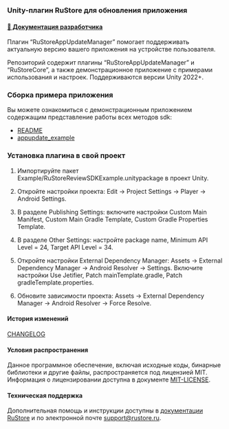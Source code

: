 ### Unity-плагин RuStore для обновления приложения

#### [🔗 Документация разработчика][10]

Плагин “RuStoreAppUpdateManager” помогает поддерживать актуальную версию вашего приложения на устройстве пользователя.

Репозиторий содержит плагины “RuStoreAppUpdateManager” и “RuStoreCore”, а также демонстрационное приложение с примерами использования и настроек. Поддерживаются версии Unity 2022+.


### Сборка примера приложения

Вы можете ознакомиться с демонстрационным приложением содержащим представление работы всех методов sdk:
- [README](appupdate_example/README.md)
- [appupdate_example](https://gitflic.ru/project/rustore/unity-rustore-appupdate-sdk/file?file=appupdate_example)


### Установка плагина в свой проект

1. Импортируйте пакет Example/RuStoreReviewSDKExample.unitypackage в проект Unity.

2. Откройте настройки проекта: Edit → Project Settings → Player → Android Settings.

3. В pазделе Publishing Settings: включите настройки Custom Main Manifest, Custom Main Gradle Template, Custom Gradle Properties Template. 

4. В разделе Other Settings: настройте package name, Minimum API Level = 24, Target API Level = 34.

5. Откройте настройки External Dependency Manager: Assets → External Dependency Manager → Android Resolver → Settings. Включите настройки Use Jetifier, Patch mainTemplate.gradle, Patch gradleTemplate.properties.

6. Обновите зависимости проекта: Assets → External Dependency Manager → Android Resolver → Force Resolve.

#### История изменений

[CHANGELOG](CHANGELOG.md)

#### Условия распространения

Данное программное обеспечение, включая исходные коды, бинарные библиотеки и другие файлы, распространяется под лицензией MIT. Информация о лицензировании доступна в документе [MIT-LICENSE](MIT-LICENSE.txt).

#### Техническая поддержка

Дополнительная помощь и инструкции доступны в [документации RuStore](https://www.rustore.ru/help/) и по электронной почте support@rustore.ru.

[10]: https://www.rustore.ru/help/sdk/updates/unity/6-1-0
